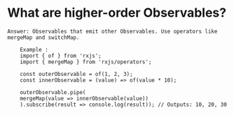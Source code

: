 #  What are higher-order Observables?

    Answer: Observables that emit other Observables. Use operators like mergeMap and switchMap.

        Example :
        import { of } from 'rxjs';
        import { mergeMap } from 'rxjs/operators';

        const outerObservable = of(1, 2, 3);
        const innerObservable = (value) => of(value * 10);

        outerObservable.pipe(
        mergeMap(value => innerObservable(value))
        ).subscribe(result => console.log(result)); // Outputs: 10, 20, 30
